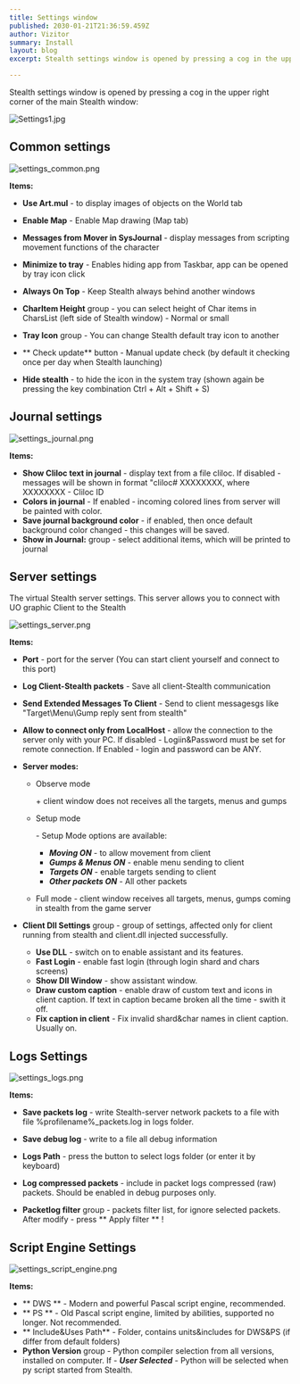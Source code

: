 ```yaml
---
title: Settings window
published: 2030-01-21T21:36:59.459Z
author: Vizitor
summary: Install
layout: blog
excerpt: Stealth settings window is opened by pressing a cog in the upper right corner of the main Stealth window

---
```


[//]: # (# Settings window)

Stealth settings window is opened by pressing a cog in the upper right corner of the main Stealth window:

![Settings1.jpg](/images/Settings1.jpg)

## Common settings

![settings_common.png](/images/settings_common.png)

**Items:**

- **Use Art.mul** - to display images of objects on the World tab
- **Enable Map** - Enable Map drawing (Map tab)
- **Messages from Mover in SysJournal** - display messages from scripting movement functions of the character
- **Minimize to tray** - Enables hiding app from Taskbar, app can be opened by tray icon click
- **Always On Top** - Keep Stealth always behind another windows
- **CharItem Height** group - you can select height of Char items in CharsList (left side of Stealth window) - Normal or small
- **Tray Icon** group - You can change Stealth default tray icon to another

- ** Check update** button - Manual update check (by default it checking once per day when Stealth launching)
- **Hide stealth** - to hide the icon in the system tray (shown again be pressing the key combination Ctrl + Alt + Shift + S)

## Journal settings



![settings_journal.png](/images/settings_journal.png)

**Items:**

- **Show Cliloc text in journal** - display text from a file cliloc. If disabled - messages will be shown in format "cliloc# XXXXXXXX, where XXXXXXXX - Cliloc ID
- **Colors in journal** - If enabled - incoming colored lines from server will be painted with color.
- **Save journal background color** - if enabled, then once default background color changed - this changes will be saved.
- **Show in Journal:** group - select additional items, which will be printed to journal


## Server settings

The virtual Stealth server settings. This server allows you to connect with UO graphic Client to the Stealth

![settings_server.png](/images/settings_server.png)

**Items:**

- **Port** - port for the server (You can start client yourself and connect to this port)
- **Log Client-Stealth packets** - Save all client-Stealth communication
- **Send Extended Messages To Client** - Send to client messagesgs like "Target\Menu\Gump reply sent from stealth"
- **Allow to connect only from LocalHost** - allow the connection to the server only with your PC. If disabled - Logiin&Password must be set for remote connection. If Enabled - login and password can be ANY.


- **Server modes:**

  - Observe mode   

    \+ client window does not receives all the targets, menus and gumps

  - Setup mode  

    \- Setup Mode options are available:

      + ***Moving ON*** - to allow movement from client
      + ***Gumps & Menus ON*** - enable menu sending to client
      + ***Targets ON*** - enable targets sending to client
      + ***Other packets ON*** - All other packets

  - Full mode - client window receives all targets, menus, gumps coming in stealth from the game server



- **Client Dll Settings** group - group of settings, affected only for client running from stealth and client.dll injected successfully.
  - **Use DLL** - switch on to enable assistant and its features.
  - **Fast Login** - enable fast login (through login shard and chars screens)
  - **Show Dll Window** - show assistant window.
  - **Draw custom caption** - enable draw of custom text and icons in client caption. If text in caption became broken all the time - swith it off.
  - **Fix caption in client** - Fix invalid shard&char names in client caption. Usually on.


## Logs Settings

![settings_logs.png](/images/settings_logs.png)

**Items:**

- **Save packets log** - write Stealth-server network packets to a file with file %profilename%_packets.log in logs folder.
- **Save debug log** - write to a file all debug information

- **Logs Path** - press the button to select logs folder (or enter it by keyboard)
- **Log compressed packets** - include in packet logs compressed (raw) packets. Should be enabled in debug purposes only.
- **Packetlog filter** group - packets filter list, for ignore selected packets. After modify - press ** Apply filter ** !



## Script Engine Settings

![settings_script_engine.png](/images/settings_script_engine.png)

**Items:**
- ** DWS ** - Modern and powerful Pascal script engine, recommended.
- ** PS ** - Old Pascal script engine, limited by abilities, supported no longer. Not recommended.
- ** Include&Uses Path** - Folder, contains units&includes for DWS&PS (if differ from default folders)
- **Python Version** group - Python compiler selection from all versions, installed on computer. If - ***User Selected*** - Python will be selected when py script started from Stealth.

